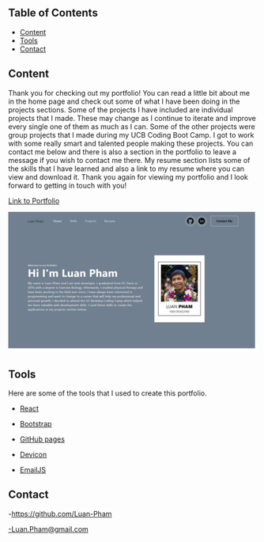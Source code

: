 ## Table of Contents

- [Content](#Content)
- [Tools](#Tools)
- [Contact](#Contact)

## Content

Thank you for checking out my portfolio! You can read a little bit about me in the home page and check out some of what I have been doing in the projects sections. Some of the projects I have included are individual projects that I made. These may change as I continue to iterate and improve every single one of them as much as I can. Some of the other projects were group projects that I made during my UCB Coding Boot Camp. I got to work with some really smart and talented people making these projects. You can contact me below and there is also a section in the portfolio to leave a message if you wish to contact me there. My resume section lists some of the skills that I have learned and also a link to my resume where you can view and download it. Thank you again for viewing my portfolio and I look forward to getting in touch with you!

<a href='https://luan-pham.github.io/LP-Portfolio/'> Link to Portfolio </a>

<img src='src\assets\images\Portfolio.jpg'/>

## Tools

Here are some of the tools that I used to create this portfolio.

- <a href='https://reactjs.org/'> React </a>

- <a href='https://react-bootstrap.github.io/'> Bootstrap </a>

- <a href='https://pages.github.com/'> GitHub pages </a>

- <a href='https://devicon.dev/'> Devicon </a>

- <a href='https://www.emailjs.com/'> EmailJS </a>

## Contact

-https://github.com/Luan-Pham

-Luan.Pham@gmail.com
